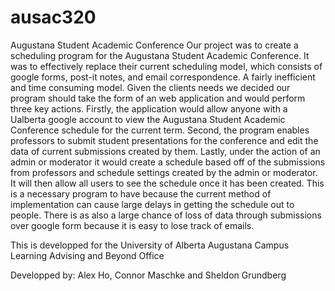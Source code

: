# ausac320
Augustana Student Academic Conference
Our project was to create a scheduling program for the Augustana Student Academic Conference. 
It was to effectively replace their current scheduling model, which consists of google forms, post-it notes, and email correspondence. 
A fairly inefficient and time consuming model. Given the clients needs we decided our program should take the form of an web application and would perform three key actions. 
Firstly, the application would allow anyone with a Ualberta google account to view the Augustana Student Academic Conference schedule for the current term. 
Second, the program enables professors to submit student presentations for the conference and edit the data of current submissions created by them. 
Lastly, under the action of an admin or moderator it would create a schedule based off of the submissions from professors and schedule settings created by the admin or moderator. 
It will then allow all users to see the schedule once it has been created. 
This is a necessary program to have because the current method of implementation can cause large delays in getting the schedule out to people. 
There is as also a large chance of loss of data through submissions over google form because it is easy to lose track of emails.

This is developped for the University of Alberta Augustana Campus
Learning Advising and Beyond Office

Developped by: Alex Ho, Connor Maschke and Sheldon Grundberg
